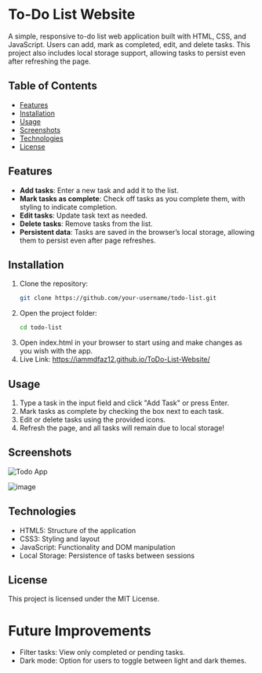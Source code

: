 ﻿# To-Do List Website

A simple, responsive to-do list web application built with HTML, CSS, and JavaScript. Users can add, mark as completed, edit, and delete tasks. This project also includes local storage support, allowing tasks to persist even after refreshing the page.

## Table of Contents

- [Features](#features)
- [Installation](#installation)
- [Usage](#usage)
- [Screenshots](#screenshots)
- [Technologies](#technologies)
- [License](#license)

## Features

- **Add tasks**: Enter a new task and add it to the list.
- **Mark tasks as complete**: Check off tasks as you complete them, with styling to indicate completion.
- **Edit tasks**: Update task text as needed.
- **Delete tasks**: Remove tasks from the list.
- **Persistent data**: Tasks are saved in the browser’s local storage, allowing them to persist even after page refreshes.

## Installation

1. Clone the repository:
   ```bash
   git clone https://github.com/your-username/todo-list.git
   ```
2. Open the project folder:
   ```bash
   cd todo-list
   ```
3. Open index.html in your browser to start using and make changes as you wish with the app.
4. Live Link: https://iammdfaz12.github.io/ToDo-List-Website/

## Usage

1. Type a task in the input field and click "Add Task" or press Enter.
2. Mark tasks as complete by checking the box next to each task.
3. Edit or delete tasks using the provided icons.
4. Refresh the page, and all tasks will remain due to local storage!

## Screenshots

![Todo App](https://github.com/user-attachments/assets/694f041d-cfc9-4337-a6f7-2965422e6d93)

![image](https://github.com/user-attachments/assets/8119d757-12fe-4b87-9eae-73bad3559502)


## Technologies

- HTML5: Structure of the application
- CSS3: Styling and layout
- JavaScript: Functionality and DOM manipulation
- Local Storage: Persistence of tasks between sessions

## License

This project is licensed under the MIT License.

# Future Improvements

- Filter tasks: View only completed or pending tasks.
- Dark mode: Option for users to toggle between light and dark themes.
